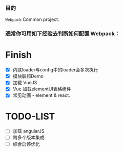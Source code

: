 ### 目的
`Webpack` Common project.

### 通常你可用如下经验去判断如何配置 Webpack：

# Finish
- [x] 内联loader与config中的loader会多次执行
- [x] 模块联邦Demo
- [x] 加载 VueJS
- [x] Vue 加载elementUI表格组件
- [x] 常见动画 - element & react.

# TODO-LIST
- [ ] 加载 angularJS
- [ ] 跨多个版本集成
- [ ] 综合启停优化
